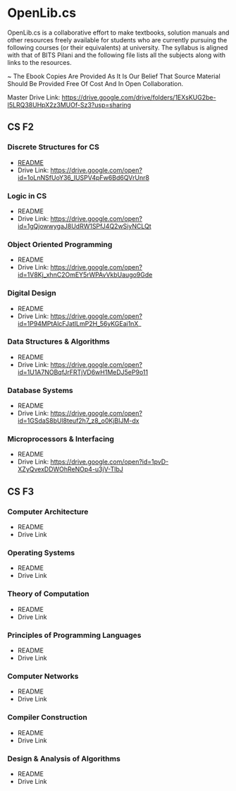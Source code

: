 # OpenLib.cs
OpenLib.cs is a collaborative effort to make textbooks, solution manuals and other resources freely available for students who are currently pursuing the following courses (or their equivalents) at university. The syllabus is aligned with that of BITS Pilani and the following file lists all the subjects along with links to the resources. 

~ The Ebook Copies Are Provided As It Is Our Belief That Source Material Should Be Provided Free Of Cost And In Open Collaboration. 

Master Drive Link: https://drive.google.com/drive/folders/1EXsKUG2be-I5LRQ38UHpX2z3MUOf-Sz3?usp=sharing 

## CS F2
### Discrete Structures for CS
  - [README](https://github.com/eash-98/OpenLib.cs/blob/master/DiscreteMathREADME.md)
  - Drive Link: https://drive.google.com/open?id=1oLnNSfUoY36_IUSPV4pFw6Bd6QVrUnr8
### Logic in CS
  - README
  - Drive Link: https://drive.google.com/open?id=1gQjowwygaJ8UdRW1SPfJ4Q2wSiyNCLQt
### Object Oriented Programming
  - README
  - Drive Link: https://drive.google.com/open?id=1V8Kj_xhnC2OmEY5rWPAvVkbUaugo9Gde
### Digital Design
  - README
  - Drive Link: https://drive.google.com/open?id=1P94MPtAlcFJatILmP2H_56yKGEai1nX_
### Data Structures & Algorithms
  - README
  - Drive Link: https://drive.google.com/open?id=1U1A7NOBqfJrFRTjVD6wH1MeDJ5eP9o11
### Database Systems
  - README
  - Drive Link: https://drive.google.com/open?id=1GSdaS8bUl8teuf2h7_z8_o0KjBIJM-dx
### Microprocessors & Interfacing
  - README
  - Drive Link: https://drive.google.com/open?id=1pvD-XZyQvexDDWOhReNOp4-u3jV-TlbJ

## CS F3
### Computer Architecture
  - README
  - Drive Link
### Operating Systems
  - README
  - Drive Link
### Theory of Computation
  - README
  - Drive Link
### Principles of Programming Languages
  - README
  - Drive Link
### Computer Networks
  - README
  - Drive Link
### Compiler Construction
  - README
  - Drive Link
### Design & Analysis of Algorithms
  - README
  - Drive Link
